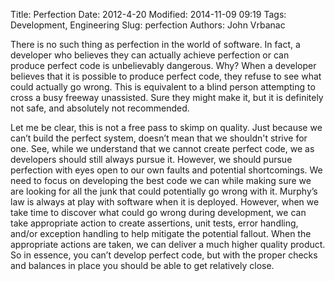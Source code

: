 Title: Perfection
Date: 2012-4-20
Modified: 2014-11-09 09:19
Tags: Development, Engineering
Slug: perfection
Authors: John Vrbanac

There is no such thing as perfection in the world of software. In fact,
a developer who believes they can actually achieve perfection or can
produce perfect code is unbelievably dangerous. Why? When a developer
believes that it is possible to produce perfect code, they refuse to see
what could actually go wrong. This is equivalent to a blind person
attempting to cross a busy freeway unassisted. Sure they might make it,
but it is definitely not safe, and absolutely not recommended.

Let me be clear, this is not a free pass to skimp on quality. Just
because we can’t build the perfect system, doesn’t mean that we shouldn't
strive for one. See, while we understand that we cannot create perfect
code, we as developers should still always pursue it. However, we should
pursue perfection with eyes open to our own faults and potential
shortcomings. We need to focus on developing the best code we can while
making sure we are looking for all the junk that could potentially go
wrong with it. Murphy’s law is always at play with software when it is
deployed. However, when we take time to discover what could go wrong
during development, we can take appropriate action to create assertions,
unit tests, error handling, and/or exception handling to help mitigate the
potential fallout. When the appropriate actions are taken, we can deliver
a much higher quality product. So in essence, you can’t develop perfect
code, but with the proper checks and balances in place you should be able
to get relatively close.